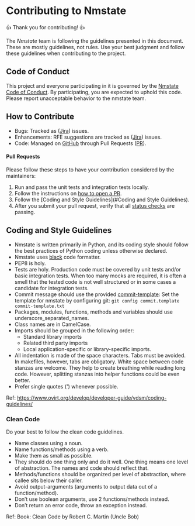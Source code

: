 # Contributing to Nmstate

:+1: Thank you for contributing! :+1:

The *Nmstate* team is following the guidelines presented in this document.
These are mostly guidelines, not rules. Use your best judgment and follow
these guidelines when contributing to the project.

## Code of Conduct

This project and everyone participating in it is governed by the
[Nmstate Code of Conduct](CODE_OF_CONDUCT.md).
By participating, you are expected to uphold this code.
Please report unacceptable behavior to the nmstate team.

## How to Contribute

- Bugs: Tracked as ([Jira](https://nmstate.atlassian.net)) issues.
- Enhancements: RFE suggestions are tracked as
  ([Jira](https://nmstate.atlassian.net)) issues.
- Code: Managed on [GitHub](https://github.com/nmstate/nmstate) through
  Pull Requests ([PR](https://github.com/nmstate/nmstate/pulls)).

#### Pull Requests
Please follow these steps to have your contribution considered by the maintainers:

1. Run and pass the unit tests and integration tests locally.
2. Follow the instructions on
[how to open a PR](https://opensource.guide/how-to-contribute/#opening-a-pull-request).
3. Follow the [Coding and Style Guidelines](#Coding and Style Guidelines).
4. After you submit your pull request, verify that all
[status checks](https://help.github.com/articles/about-status-checks/) are passing.


## Coding and Style Guidelines

- Nmstate is written primarily in Python, and its coding style should follow
  the best practices of Python coding unless otherwise declared.
- Nmstate uses [black](https://github.com/python/black) code formatter.
- PEP8 is holy.
- Tests are holy.
  Production code must be covered by unit tests and/or basic integration tests.
  When too many mocks are required, it is often a smell that the tested code
  is not well structured or in some cases a candidate for integration tests.
- Commit message should use the provided [commit-template](commit-template.txt):
  Set the template for nmstate by configuring git:
  `git config commit.template commit-template.txt`
- Packages, modules, functions, methods and variables should use
  underscore_separated_names.
- Class names are in CamelCase.
- Imports should be grouped in the following order:
  - Standard library imports
  - Related third party imports
  - Local application-specific or library-specific imports.
- All indentation is made of the space characters.
  Tabs must be avoided. In makefiles, however, tabs are obligatory.
  White space between code stanzas are welcome. They help to create breathing
  while reading long code.
  However, splitting stanzas into helper functions could be even better.
- Prefer single quotes (') whenever possible.

Ref:
https://www.ovirt.org/develop/developer-guide/vdsm/coding-guidelines/

### Clean Code
Do your best to follow the clean code guidelines.

- Name classes using a noun.
- Name functions/methods using a verb.
- Make them as small as possible.
- They should do one thing only and do it well.
  One thing means one level of abstraction.
  The names and code should reflect that.
- Methods/functions should be organized per level of abstraction,
  where callee sits below their caller.
- Avoid output-arguments (arguments to output data out of a function/method).
- Don’t use boolean arguments, use 2 functions/methods instead.
- Don’t return an error code, throw an exception instead.

Ref: Book: Clean Code by Robert C. Martin (Uncle Bob)
